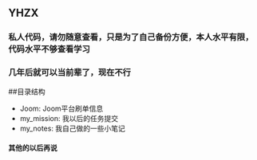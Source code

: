 ## YHZX

### 私人代码，请勿随意查看，只是为了自己备份方便，本人水平有限，代码水平不够查看学习
### 几年后就可以当前辈了，现在不行

##目录结构
- Joom: Joom平台刷单信息
- my_mission: 我以后的任务提交
- my_notes: 我自己做的一些小笔记
#### 其他的以后再说

